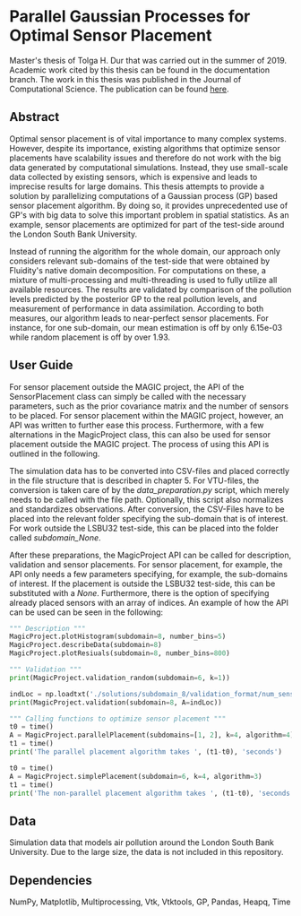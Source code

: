 # Parallel Gaussian Processes for Optimal Sensor Placement
Master's thesis of Tolga H. Dur that was carried out in the summer of 2019. Academic work cited by this thesis can be found in the documentation branch. The work in this thesis was published in the Journal of Computational Science. The publication can be found [here](https://www.sciencedirect.com/science/article/abs/pii/S1877750319310543).

## Abstract
Optimal sensor placement is of vital importance to many complex systems. However, despite its importance, existing algorithms that optimize sensor placements have scalability issues and therefore do not work with the big data generated by computational simulations. Instead, they use small-scale data collected by existing sensors, which is expensive and leads to imprecise results for large domains. This thesis attempts to provide a solution by parallelizing computations of a Gaussian process (GP) based sensor placement algorithm. By doing so, it provides unprecedented use of GP's with big data to solve this important problem in spatial statistics. As an example, sensor placements are optimized for part of the test-side around the London South Bank University.

Instead of running the algorithm for the whole domain, our approach only considers relevant sub-domains of the test-side that were obtained by Fluidity's native domain decomposition. For computations on these, a mixture of multi-processing and multi-threading is used to fully utilize all available resources. The results are validated by comparison of the pollution levels predicted by the posterior GP to the real pollution levels, and measurement of performance in data assimilation. According to both measures, our algorithm leads to near-perfect sensor placements. For instance, for one sub-domain, our mean estimation is off by only 6.15e-03 while random placement is off by over 1.93.

## User Guide
For sensor placement outside the MAGIC project, the API of the SensorPlacement class can simply be called with the necessary parameters, such as the prior covariance matrix and the number of sensors to be placed. For sensor placement within the MAGIC project, however, an API was written to further ease this process. Furthermore, with a few alternations in the MagicProject class, this can also be used for sensor placement outside the MAGIC project. The process of using this API is outlined in the following.  

The simulation data has to be converted into CSV-files and placed correctly in the file structure that is described in chapter 5. For VTU-files, the conversion is taken care of by the *data_preparation.py* script, which merely needs to be called with the file path. Optionally, this script also normalizes and standardizes observations. After conversion, the CSV-Files have to be placed into the relevant folder specifying the sub-domain that is of interest. For work outside the LSBU32 test-side, this can be placed into the folder called *subdomain_None*. 

After these preparations, the MagicProject API can be called for description, validation and sensor placements. For sensor placement, for example, the API only needs a few parameters specifying, for example, the sub-domains of interest. If the placement is outside the LSBU32 test-side, this can be substituted with a *None*. Furthermore, there is the option of specifying already placed sensors with an array of indices. An example of how the API can be used can be seen in the following: 

``` python
""" Description """
MagicProject.plotHistogram(subdomain=8, number_bins=5)
MagicProject.describeData(subdomain=8)
MagicProject.plotResiuals(subdomain=8, number_bins=800)

""" Validation """
print(MagicProject.validation_random(subdomain=6, k=1))

indLoc = np.loadtxt('./solutions/subdomain_8/validation_format/num_sens/7sens.txt', dtype=int)
print(MagicProject.validation(subdomain=8, A=indLoc))

""" Calling functions to optimize sensor placement """
t0 = time()
A = MagicProject.parallelPlacement(subdomains=[1, 2], k=4, algorithm=4)
t1 = time()
print('The parallel placement algorithm takes ', (t1-t0), 'seconds')

t0 = time()
A = MagicProject.simplePlacement(subdomain=6, k=4, algorithm=3)
t1 = time()
print('The non-parallel placement algorithm takes ', (t1-t0), 'seconds')
```

## Data
Simulation data that models air pollution around the London South Bank University. Due to the large size, the data is not included in this repository. 

## Dependencies
NumPy, Matplotlib, Multiprocessing, Vtk, Vtktools, GP, Pandas, Heapq, Time
